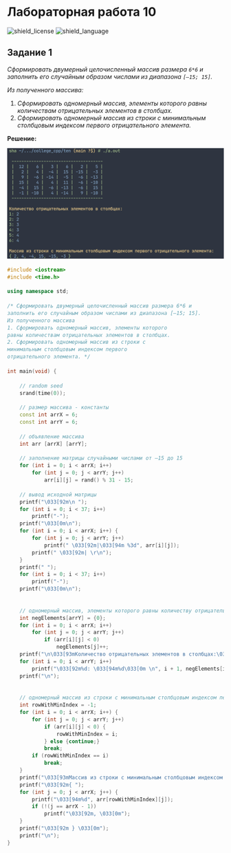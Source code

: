 # Лабораторная работа 10
![shield_license](https://img.shields.io/badge/license-GPLv2-brightgreen)
![shield_language](https://img.shields.io/badge/language-C%2B%2B-blue)
## Задание 1
_Сформировать двумерный целочисленный массив размера `6*6` и заполнить его случайным образом числами из диапазона `[–15; 15]`._

_Из полученного массива:_
1. _Сформировать одномерный массив, элементы которого равны количествам отрицательных элементов в столбцах._
2. _Сформировать одномерный массив из строки с минимальным столбцовым индексом первого отрицательного элемента._


**Решение:**

![1](pic/1.png)

```cpp
#include <iostream>
#include <time.h>

using namespace std;

/* Сформировать двумерный целочисленный массив размера 6*6 и
заполнить его случайным образом числами из диапазона [–15; 15]. 
Из полученного массива 
1. Сформировать одномерный массив, элементы которого
равны количествам отрицательных элементов в столбцах.
2. Сформировать одномерный массив из строки с
минимальным столбцовым индексом первого
отрицательного элемента. */

int main(void) {

    // random seed
    srand(time(0));

    // размер массива - константы
    const int arrX = 6;
    const int arrY = 6;

    // объявление массива
    int arr [arrX] [arrY];

    // заполнение матрицы случайными числами от –15 до 15
    for (int i = 0; i < arrX; i++)
        for (int j = 0; j < arrY; j++)
            arr[i][j] = rand() % 31 - 15;

    // вывод исходной матрицы
    printf("\033[92m\n ");
    for (int i = 0; i < 37; i++)
        printf("-");
    printf("\033[0m\n");
    for (int i = 0; i < arrX; i++) {
        for (int j = 0; j < arrY; j++)
            printf(" \033[92m|\033[94m %3d", arr[i][j]);
        printf(" \033[92m| \r\n");
    }
    printf(" ");
    for (int i = 0; i < 37; i++)
        printf("-");
    printf("\033[0m\n");


    // одномерный массив, элементы которого равны количеству отрицательных элементов в столбцах
    int negElements[arrY] = {0};
    for (int i = 0; i < arrX; i++)
        for (int j = 0; j < arrY; j++)
            if (arr[i][j] < 0)
                negElements[j]++;
    printf("\n\033[93mКоличество отрицательных элементов в столбцах:\033[0m\n");
    for (int i = 0; i < arrY; i++)
        printf("\033[92m%d: \033[94m%d\033[0m \n", i + 1, negElements[i]);
    printf("\n");


    // одномерный массив из строки с минимальным столбцовым индексом первого отрицательного элемента
    int rowWithMinIndex = -1;
    for (int i = 0; i < arrX; i++) {
        for (int j = 0; j < arrY; j++)
            if (arr[i][j] < 0) {
                rowWithMinIndex = i;
            } else {continue;}
            break;
        if (rowWithMinIndex == i)
            break;
    }
    printf("\033[93mМассив из строки с минимальным столбцовым индексом первого отрицательного элемента:\n");
    printf("\033[92m{ ");
    for (int j = 0; j < arrX; j++) {
        printf("\033[94m%d", arr[rowWithMinIndex][j]);
        if (!(j == arrX - 1))
            printf("\033[92m, \033[0m");
    }
    printf("\033[92m } \033[0m");
    printf("\n");
}
```